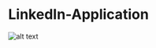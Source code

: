 # LinkedIn-Application

![alt text](https://linkedin-application-images.s3.amazonaws.com/Screen+Shot+2019-08-07+at+2.38.11+AM.png "Logo Title Text 1")
